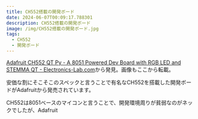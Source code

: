 ```yaml
---
title: CH552搭載の開発ボード
date: 2024-06-07T00:09:17.788301
description: CH552搭載の開発ボード
image: /img/CH552搭載の開発ボード.jpg
tags:
  - CH552
  - 開発ボード
---
```

[Adafruit CH552 QT Py - A 8051 Powered Dev Board with RGB LED and STEMMA QT - Electronics-Lab.com](https://www.electronics-lab.com/adafruit-ch552-qt-py-a-8051-powered-dev-board-with-rgb-led-and-stemma-qt/)から発見。画像もここから転載。

安価な割にそこそこのスペックと言うことで有名なCH552を搭載した開発ボードがAdafruitから発売されています。

CH552は8051ベースのマイコンと言うことで、開発環境周りが貧弱なのがネックでしたが、Adafruit


